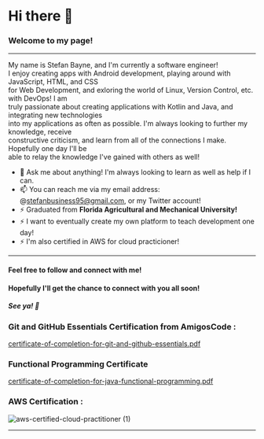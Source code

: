 # Hi there 👋

<h3>Welcome to my page!</h3>

<hr>
<p>My name is Stefan Bayne, and I'm currently a software engineer! <br>
I enjoy creating apps with Android development, playing around with JavaScript, HTML, and CSS <br>
for Web Development, and exloring the world of Linux, Version Control, etc. with DevOps! I am<br>
truly passionate about creating applications with Kotlin and Java, and integrating new technologies<br>
into my applications as often as possible. I'm always looking to further my knowledge, receive <br>
constructive criticism, and learn from all of the connections I make. Hopefully one day I'll be<br>
able to relay the knowledge I've gained with others as well!</p>

- 💬 Ask me about anything! I'm always looking to learn as well as help if I can.
- 📫 You can reach me via my email address: @stefanbusiness95@gmail.com, or my Twitter account!
- ⚡ Graduated from <b>Florida Agricultural and Mechanical University!</b>
- ⚡ I want to eventually create my own platform to teach development one day!
- ⚡ I'm also certified in AWS for cloud practicioner! 
<hr>

#### Feel free to follow and connect with me! 
#### Hopefully I'll get the chance to connect with you all soon!

##### See ya! 👋

### Git and GitHub Essentials Certification from AmigosCode :

[certificate-of-completion-for-git-and-github-essentials.pdf](https://github.com/GetRighhttt/GetRighhttt/files/9226691/certificate-of-completion-for-git-and-github-essentials.pdf)

### Functional Programming Certificate
[certificate-of-completion-for-java-functional-programming.pdf](https://github.com/GetRighhttt/GetRighhttt/files/9378800/certificate-of-completion-for-java-functional-programming.pdf)

### AWS Certification :
![aws-certified-cloud-practitioner (1)](https://user-images.githubusercontent.com/105057858/181920769-8e6a66aa-4b49-40b1-ac81-89db3063aada.png)

<hr>
